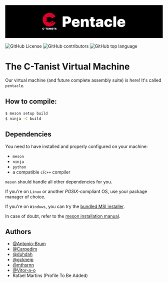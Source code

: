 <p align="center">
  <img src="https://raw.githubusercontent.com/Antonio-Brum/C-TANIST_MACHINE/bdcd00b156e7e0f84975cc284f1859e1dce37953/assets/pentacle.svg">
</p>

![GitHub License](https://img.shields.io/github/license/Antonio-Brum/C-TANIST_MACHINE)
![GitHub contributors](https://img.shields.io/github/contributors/Antonio-Brum/C-TANIST_MACHINE)
![GitHub top language](https://img.shields.io/github/languages/top/Antonio-Brum/C-TANIST_MACHINE)
# The C-Tanist Virtual Machine
Our virtual machine (and future complete assembly suite) is here! It's called `pentacle`.

## How to compile:

```bash
$ meson setup build
$ ninja -C build
```

## Dependencies
You need to have installed and properly configured on your machine:

- `meson`
- `ninja`
- `python`
- a compatible `c`/`c++` compiler

`meson` should handle all other dependencies for you. 

If you're on `Linux` or another *POSIX*-compliant OS, use your package manager of choice.

If you're on `Windows`, you can try the [bundled MSI installer](https://github.com/mesonbuild/meson/releases/download/1.8.1/meson-1.8.1-64.msi).

In case of doubt, refer to the [meson installation manual](https://mesonbuild.com/Getting-meson.html).

## Authors
- [@Antonio-Brum](https://github.com/Antonio-Brum)
- [@Carpedim](https://github.com/Carpedim)
- [@duhdah](https://github.com/duhdah)
- [@gckneip](https://github.com/gckneip)
- [@mthsrnn](https://www.github.com/mthsrnn)
- [@Vitor-a-o](https://github.com/Vitor-a-o)
- Rafael Martins (Profile To Be Added)

